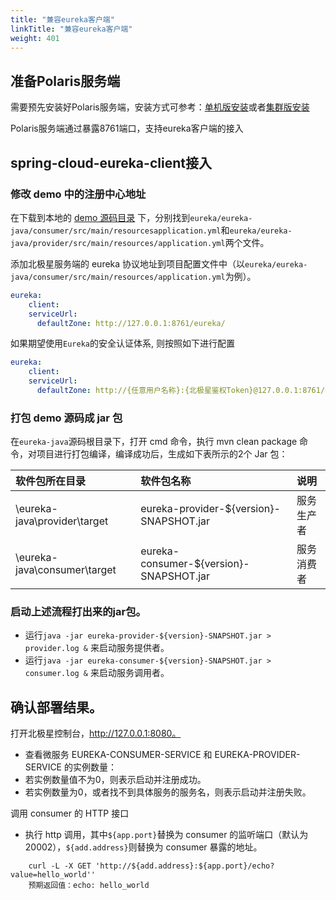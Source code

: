 ```yaml
---
title: "兼容eureka客户端"
linkTitle: "兼容eureka客户端"
weight: 401
---
```



## 准备Polaris服务端

需要预先安装好Polaris服务端，安装方式可参考：[单机版安装](/docs/快速入门/安装服务端/安装单机版/)或者[集群版安装](/docs/快速入门/安装服务端/安装集群版/)

Polaris服务端通过暴露8761端口，支持eureka客户端的接入

## spring-cloud-eureka-client接入

###  修改 demo 中的注册中心地址

在下载到本地的 [demo 源码目录](https://github.com/polarismesh/examples/tree/main/eureka/eureka-java) 下，分别找到`eureka/eureka-java/consumer/src/main/resourcesapplication.yml`和`eureka/eureka-java/provider/src/main/resources/application.yml`两个文件。

添加北极星服务端的 eureka 协议地址到项目配置文件中（以`eureka/eureka-java/consumer/src/main/resources/application.yml`为例）。
  ```yaml
  eureka:
      client:
      serviceUrl:
        defaultZone: http://127.0.0.1:8761/eureka/
  ```

如果期望使用`Eureka`的安全认证体系, 则按照如下进行配置
  ```yaml
  eureka:
      client:
      serviceUrl:
        defaultZone: http://{任意用户名称}:{北极星鉴权Token}@127.0.0.1:8761/eureka/
  ```

### 打包 demo 源码成 jar 包

在`eureka-java`源码根目录下，打开 cmd 命令，执行 mvn clean package 命令，对项目进行打包编译，编译成功后，生成如下表所示的2个 Jar 包：

|软件包所在目录|软件包名称|说明|
|:--|:--|:--|
|\eureka-java\provider\target|eureka-provider-${version}-SNAPSHOT.jar|服务生产者|
|\eureka-java\consumer\target|eureka-consumer-${version}-SNAPSHOT.jar|服务消费者|


### 启动上述流程打出来的jar包。

- 运行```java -jar eureka-provider-${version}-SNAPSHOT.jar > provider.log &``` 来启动服务提供者。
- 运行```java -jar eureka-consumer-${version}-SNAPSHOT.jar > consumer.log &``` 来启动服务调用者。

## 确认部署结果。

打开北极星控制台，http://127.0.0.1:8080。
- 查看微服务 EUREKA-CONSUMER-SERVICE 和 EUREKA-PROVIDER-SERVICE 的实例数量：
- 若实例数量值不为0，则表示启动并注册成功。
- 若实例数量为0，或者找不到具体服务的服务名，则表示启动并注册失败。

调用 consumer 的 HTTP 接口
- 执行 http 调用，其中`${app.port}`替换为 consumer 的监听端口（默认为20002），`${add.address}`则替换为 consumer 暴露的地址。
```shell
    curl -L -X GET 'http://${add.address}:${app.port}/echo?value=hello_world''
    预期返回值：echo: hello_world
```



